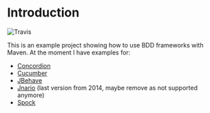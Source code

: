 # Introduction
![Travis](https://travis-ci.org/mszalbach/BDD.svg?branch=master)

This is an example project showing how to use BDD frameworks with Maven.
At the moment I have examples for:

*   [Concordion](http://www.concordion.org/)
*   [Cucumber](http://cukes.info/)
*   [JBehave](http://jbehave.org/)
*   [Jnario](http://jnario.org/) (last version from 2014, maybe remove as not supported anymore)
*   [Spock](https://code.google.com/p/spock/)
